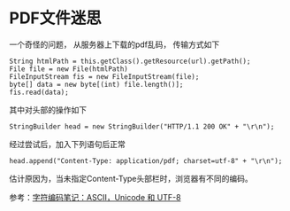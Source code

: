 # PDF文件迷思
一个奇怪的问题， 从服务器上下载的pdf乱码， 传输方式如下

	String htmlPath = this.getClass().getResource(url).getPath();
	File file = new File(htmlPath)
	FileInputStream fis = new FileInputStream(file);
	byte[] data = new byte[(int) file.length()];
	fis.read(data);
其中对头部的操作如下

	StringBuilder head = new StringBuilder("HTTP/1.1 200 OK" + "\r\n");
经过尝试后，加入下列语句后正常

	head.append("Content-Type: application/pdf; charset=utf-8" + "\r\n");
估计原因为，当未指定Content-Type头部栏时，浏览器有不同的编码。

参考：[字符编码笔记：ASCII，Unicode 和 UTF-8](http://www.ruanyifeng.com/blog/2007/10/ascii_unicode_and_utf-8.html)